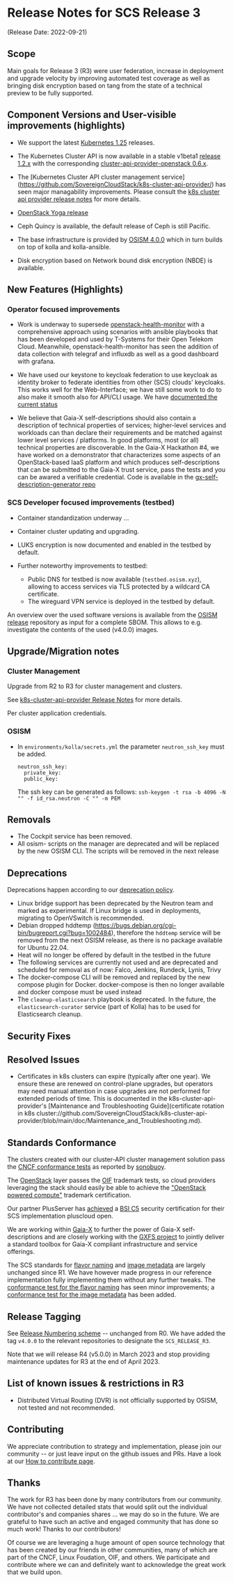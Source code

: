 # Release Notes for SCS Release 3
(Release Date: 2022-09-21)

## Scope

Main goals for Release 3 (R3) were user federation, increase in deployment and upgrade
velocity by improving automated test coverage as well as bringing disk encryption based on
tang from the state of a technical preview to be fully supported.

## Component Versions and User-visible improvements (highlights)

* We support the latest [Kubernetes 1.25](https://github.com/kubernetes/kubernetes/blob/master/CHANGELOG/CHANGELOG-1.25.md)
  releases.
* The Kubernetes Cluster API is now available in a stable v1beta1
  [release 1.2.x](https://github.com/kubernetes-sigs/cluster-api/releases)
  with the corresponding [cluster-api-provider-openstack 0.6.x](https://github.com/kubernetes-sigs/cluster-api/releases).
* The [Kubernetes Cluster API cluster management service]
  (https://github.com/SovereignCloudStack/k8s-cluster-api-provider/)
  has seen major managability improvements.
  Please consult the
  [k8s cluster api provider release notes](https://github.com/SovereignCloudStack/k8s-cluster-api-provider/blob/master/Release-Notes-R3.md)
  for more details.
* [OpenStack Yoga release](https://releases.openstack.org/yoga/highlights.html)
* Ceph Quincy is available, the default release of Ceph is still Pacific.

* The base infrastructure is provided by
  [OSISM 4.0.0](https://github.com/osism/release/blob/main/notes/4.0.0/NOTES.md)
  which in turn builds on top of kolla and kolla-ansible.
* Disk encryption based on Network bound disk encryption (NBDE) is available.

## New Features (Highlights)

### Operator focused improvements

* Work is underway to supersede [openstack-health-monitor](https://github.com/SovereignCloudStack/openstack-health-monitor)
  with a comprehensive approach using scenarios with ansible playbooks
  that has been developed and used by T-Systems for their Open Telekom Cloud.
  Meanwhile, openstack-health-monitor has seen the addition of data
  collection with telegraf and influxdb as well as a good dashboard
  with grafana.

* We have used our keystone to keycloak federation to use keycloak as identity
  broker to federate identities from other (SCS) clouds' keycloaks.
  This works well for the Web-Interface; we have still some work to do to also make it smooth
  also for API/CLI usage. We have [documented the current status](https://github.com/SovereignCloudStack/Docs/blob/main/Design-Docs/IAM-federation/keystone-keycloak-federation.md)

* We believe that Gaia-X self-descriptions should also contain a description of
  technical properties of services; higher-level services and workloads can than
  declare their requirements and be matched against lower level services / platforms.
  In good platforms, most (or all) technical properties are discoverable. In the
  Gaia-X Hackathon #4, we have worked on a demonstrator that characterizes some
  aspects of an OpenStack-based IaaS platform and which produces self-descriptions
  that can be submitted to the Gaia-X trust service, pass the tests and you can
  be awared a verifiable credential. Code is available in the
  [gx-self-description-generator repo](https://github.com/SovereignCloudStack/gx-self-description-generator)

### SCS Developer focused improvements (testbed)

* Container standardization underway ...

* Container cluster updating and upgrading.

* LUKS encryption is now documented and enabled in the testbed by default.

* Further noteworthy improvements to testbed:
  * Public DNS for testbed is now available (`testbed.osism.xyz`), allowing to access services
    via TLS protected by a wildcard CA certificate.
  * The wireguard VPN service is deployed in the testbed by default.

An overview over the used software versions is available from the
[OSISM release](https://github.com/osism/release) repository as input
for a complete SBOM. This allows to e.g. investigate the contents of the
used (v4.0.0) images.


## Upgrade/Migration notes

### Cluster Management

Upgrade from R2 to R3 for cluster management and clusters.

See [k8s-cluster-api-provider Release Notes](https://github.com/SovereignCloudStack/k8s-cluster-api-provider/blob/master/Release-Notes-R3.md#incompatible-changes)
for more details.

Per cluster application credentials.

### OSISM

* In ``environments/kolla/secrets.yml`` the parameter ``neutron_ssh_key`` must be
  added.

  ```
  neutron_ssh_key:
    private_key:
    public_key:
  ```

  The ssh key can be generated as follows: ``ssh-keygen -t rsa -b 4096 -N "" -f id_rsa.neutron -C "" -m PEM``

## Removals

* The Cockpit service has been removed.
* All osism- scripts on the manager are deprecated and will be replaced by the new OSISM CLI. The scripts will be removed in the next release

## Deprecations

Deprecations happen according to our [deprecation policy](https://github.com/SovereignCloudStack/Docs/blob/main/Design-Docs/Release-Policies.md#deprecation).

* Linux bridge support has been deprecated by the Neutron team and marked as experimental.
  If Linux bridge is used in deployments, migrating to OpenVSwitch is recommended.
* Debian dropped hddtemp (https://bugs.debian.org/cgi-bin/bugreport.cgi?bug=1002484),
  therefore the ``hddtemp`` service will be removed from the next OSISM release, as there is
  no package available for Ubuntu 22.04.
* Heat will no longer be offered by default in the testbed in the future
* The following services are currently not used and are deprecated and scheduled for removal as of now: Falco, Jenkins, Rundeck, Lynis, Trivy
* The docker-compose CLI will be removed and replaced by the new compose plugin for Docker.
docker-compose is then no longer available and docker compose must be used instead
* The ``cleanup-elasticsearch`` playbook is deprecated. In the future,
  the ``elasticsearch-curator`` service (part of Kolla) has to be used
  for Elasticsearch cleanup.

## Security Fixes


## Resolved Issues

* Certificates in k8s clusters can expire (typically after one year).
  We ensure these are renewed on control-plane upgrades, but operators may need manual attention
  in case upgrades are not performed for extended periods of time. This is documented in
  the k8s-cluster-api-provider's
  [Maintenance and Troubleshooting Guide](certificate rotation in k8s cluster://github.com/SovereignCloudStack/k8s-cluster-api-provider/blob/main/doc/Maintenance_and_Troubleshooting.md).

## Standards Conformance

The clusters created with our cluster-API cluster management solution pass
the [CNCF conformance tests](https://github.com/SovereignCloudStack/Docs/blob/main/Design-Docs/Image-Properties-Spec.md)
as reported by [sonobuoy](https://sonobuoy.io/).

The [OpenStack](https://openstack.org/) layer passes the
[OIF](https://openinfra.dev/) trademark tests, so cloud providers
leveraging the stack should easily be able to achieve the
["OpenStack powered compute"](https://www.openstack.org/brand/interop/)
trademark certification.

Our partner PlusServer has [achieved](https://www.openstack.org/brand/interop/)
a [BSI C5](https://www.bsi.bund.de/EN/Topics/CloudComputing/Compliance_Criteria_Catalogue/Compliance_Criteria_Catalogue_node.html)
security certification for their SCS implementation pluscloud open.

We are working within [Gaia-X](https://gaia-x.eu/) to further the power
of Gaia-X self-descriptions and are closely working with the
[GXFS project](https://gxfs.de/)
to jointly deliver a standard toolbox for Gaia-X compliant
infrastructure and service offerings.

The SCS standards for [flavor naming](https://github.com/SovereignCloudStack/Docs/blob/main/Design-Docs/flavor-naming.md) and
[image metadata](https://github.com/SovereignCloudStack/Docs/blob/main/Design-Docs/Image-Properties-Spec.md)
are largely unchanged since R1. We have however
made progress in our reference implementation fully implementing
them without any further tweaks. The
[conformance test for the flavor naming](https://github.com/SovereignCloudStack/Docs/blob/main/Design-Docs/tools/flavor-name-check.py)
has seen minor improvements; a
[conformance test for the image metadata](https://github.com/SovereignCloudStack/Docs/blob/main/Design-Docs/tools/image-md-check.py)
has been added.

## Release Tagging

See [Release Numbering scheme](../Design-Docs/Release-Numbering-Scheme.md) -- unchanged from R0.
We have added the tag `v4.0.0` to the relevant repositories to designate the `SCS_RELEASE_R3`.

Note that we will release R4 (v5.0.0) in March 2023 and stop providing maintenance
updates for R3 at the end of April 2023.

## List of known issues & restrictions in R3

* Distributed Virtual Routing (DVR) is not officially supported by OSISM, not tested and not recommended.

## Contributing

We appreciate contribution to strategy and implementation, please join
our community -- or just leave input on the github issues and PRs.
Have a look at our [How to contribute page](https://scs.community/contribute/).

## Thanks

The work for R3 has been done by many contributors from our community.
We have not collected detailed stats that would split out the individual contributor's
and companies shares ... we may do so in the future. We are grateful to have such an
active and engaged community that has done so much work! Thanks to our contributors!

Of course we are leveraging a huge amount of open source technology that has been
created by our friends in other communities, many of which are part of the
CNCF, Linux Foudation, OIF, and others. We participate and contribute where
we can and definitely want to acknowledge the great work that we build upon.

